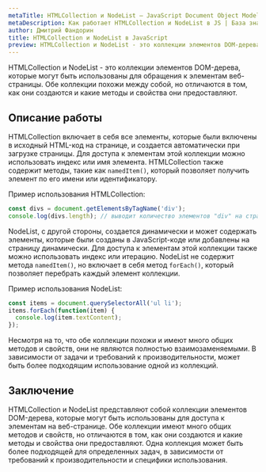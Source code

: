 ```yaml
---
metaTitle: HTMLCollection и NodeList – JavaScript Document Object Model – Объектная модель документа
metaDescription: Как работает HTMLCollection и NodeList в JS | База знаний PurpleSchool
author: Дмитрий Фандорин
title: HTMLCollection и NodeList в JavaScript
preview: HTMLCollection и NodeList - это коллекции элементов DOM-дерева, которые могут быть использованы для обращения к элементам веб-страницы...
---
```


HTMLCollection и NodeList - это коллекции элементов DOM-дерева, которые могут быть использованы для обращения к элементам веб-страницы. Обе коллекции похожи между собой, но отличаются в том, как они создаются и какие методы и свойства они предоставляют.

## Описание работы

HTMLCollection включает в себя все элементы, которые были включены в исходный HTML-код на странице, и создается автоматически при загрузке страницы. Для доступа к элементам этой коллекции можно использовать индекс или имя элемента. HTMLCollection также содержит методы, такие как `namedItem()`, который позволяет получить элемент по его имени или идентификатору.

Пример использования HTMLCollection:

```javascript
const divs = document.getElementsByTagName('div');
console.log(divs.length); // выводит количество элементов "div" на странице
```

NodeList, с другой стороны, создается динамически и может содержать элементы, которые были созданы в JavaScript-коде или добавлены на страницу динамически. Для доступа к элементам этой коллекции также можно использовать индекс или итерацию. NodeList не содержит метода `namedItem()`, но включает в себя метод `forEach()`, который позволяет перебрать каждый элемент коллекции.

Пример использования NodeList:

```javascript
const items = document.querySelectorAll('ul li');
items.forEach(function(item) {
  console.log(item.textContent);
});
```

Несмотря на то, что обе коллекции похожи и имеют много общих методов и свойств, они не являются полностью взаимозаменяемыми. В зависимости от задачи и требований к производительности, может быть более подходящим использование одной из коллекций.

## Заключение

HTMLCollection и NodeList представляют собой коллекции элементов DOM-дерева, которые могут быть использованы для доступа к элементам на веб-странице. Обе коллекции имеют много общих методов и свойств, но отличаются в том, как они создаются и какие методы и свойства они предоставляют. Одна коллекция может быть более подходящей для определенных задач, в зависимости от требований к производительности и специфики использования.